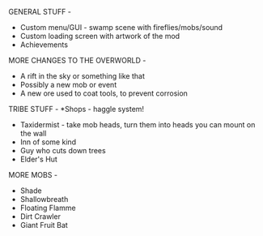 GENERAL STUFF -
* Custom menu/GUI - swamp scene with fireflies/mobs/sound
* Custom loading screen with artwork of the mod
* Achievements

MORE CHANGES TO THE OVERWORLD -
* A rift in the sky or something like that
* Possibly a new mob or event
* A new ore used to coat tools, to prevent corrosion

TRIBE STUFF - 
*Shops - haggle system!
* Taxidermist - take mob heads, turn them into heads you can mount on the wall
* Inn of some kind
* Guy who cuts down trees
* Elder's Hut

MORE MOBS - 
* Shade
* Shallowbreath
* Floating Flamme
* Dirt Crawler
* Giant Fruit Bat
